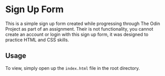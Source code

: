 # Sign Up Form

This is a simple sign up form created while progressing through The Odin Project as part of an assignment. Their is not functionality, you cannot create an account or login with this sign up form, it was designed to practice HTML and CSS skills.

## Usage

To view, simply open up the `index.html` file in the root directory.
